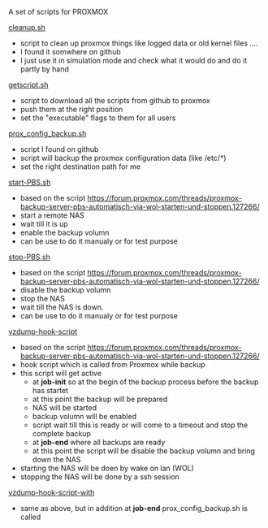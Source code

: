 A set of scripts for PROXMOX


[cleanup.sh](https://github.com/peterwup/myproxmox/blob/main/cleanup.sh)
* script to clean up proxmox things like logged data or old kernel files ....
* I found it somwhere on github
* I just use it in simulation mode and check what it would do and do it partly by hand

[getscript.sh](https://github.com/peterwup/myproxmox/blob/main/getscripts.sh)
* script to download all the scripts from github to proxmox
* push them at the right position
* set the "executable" flags to them for all users

[prox_config_backup.sh](https://github.com/peterwup/myproxmox/blob/main/prox_config_backup.sh)
* script I found on github
* script will backup the proxmox configuration data (like /etc/*)
* set the right destination path for me

[start-PBS.sh](https://github.com/peterwup/myproxmox/blob/main/start-PBS.sh)
* based on the script https://forum.proxmox.com/threads/proxmox-backup-server-pbs-automatisch-via-wol-starten-und-stoppen.127266/
* start a remote NAS
* wait till it is up
* enable the backup volumn
* can be use to do it manualy or for test purpose
 
[stop-PBS.sh](https://github.com/peterwup/myproxmox/blob/main/stop-PBS.sh)
* based on the script https://forum.proxmox.com/threads/proxmox-backup-server-pbs-automatisch-via-wol-starten-und-stoppen.127266/
* disable the backup volumn
* stop the NAS
* wait till the NAS is down.
* can be use to do it manualy or for test purpose

[vzdump-hook-script](https://github.com/peterwup/myproxmox/blob/main/vzdump-hook-script)
* based on the script https://forum.proxmox.com/threads/proxmox-backup-server-pbs-automatisch-via-wol-starten-und-stoppen.127266/
* hook script which is called from Proxmox while backup
* this script will get active
  * at **job-init** so at the begin of the backup process before the backup has startet
  * at this point the backup will be prepared
  * NAS will be started
  * backup volumn will be enabled
  * script wait till this is ready or will come to a timeout and stop the complete backup
  * at **job-end** where all backups are ready
  * at this point the script will be disable the backup volumn and bring down the NAS
 * starting the NAS will be doen by wake on lan (WOL)
 * stopping the NAS will be done by a ssh session 

[vzdump-hook-script-with](https://github.com/peterwup/myproxmox/blob/main/vzdump-hook-script-with)
* same as above, but in addition at **job-end** prox_config_backup.sh is called
